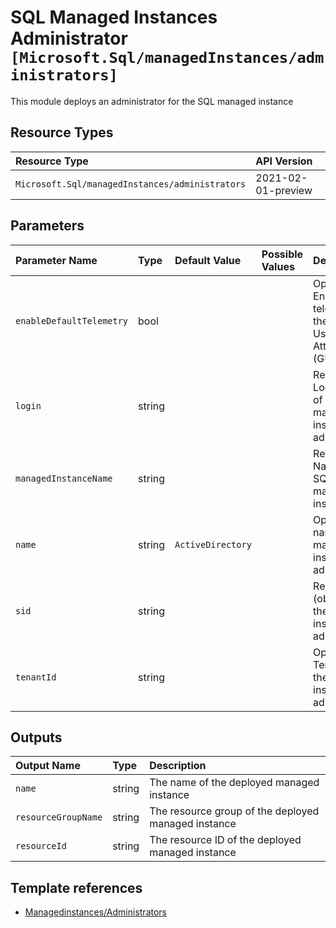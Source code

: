 # SQL Managed Instances Administrator `[Microsoft.Sql/managedInstances/administrators]`

This module deploys an administrator for the SQL managed instance

## Resource Types

| Resource Type | API Version |
| :-- | :-- |
| `Microsoft.Sql/managedInstances/administrators` | 2021-02-01-preview |

## Parameters

| Parameter Name | Type | Default Value | Possible Values | Description |
| :-- | :-- | :-- | :-- | :-- |
| `enableDefaultTelemetry` | bool |  |  | Optional. Enable telemetry via the Customer Usage Attribution ID (GUID). |
| `login` | string |  |  | Required. Login name of the managed instance administrator. |
| `managedInstanceName` | string |  |  | Required. Name of the SQL managed instance. |
| `name` | string | `ActiveDirectory` |  | Optional. The name of the managed instance administrator |
| `sid` | string |  |  | Required. SID (object ID) of the managed instance administrator. |
| `tenantId` | string |  |  | Optional. Tenant ID of the managed instance administrator. |

## Outputs

| Output Name | Type | Description |
| :-- | :-- | :-- |
| `name` | string | The name of the deployed managed instance |
| `resourceGroupName` | string | The resource group of the deployed managed instance |
| `resourceId` | string | The resource ID of the deployed managed instance |

## Template references

- [Managedinstances/Administrators](https://docs.microsoft.com/en-us/azure/templates/Microsoft.Sql/2021-02-01-preview/managedInstances/administrators)
